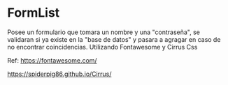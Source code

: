 # FormList

Posee un formulario que tomara un nombre y una "contraseña", se validaran si ya existe en la "base de datos" y pasara a agragar en caso de no encontrar coincidencias. Utilizando Fontawesome y Cirrus Css


Ref:
https://fontawesome.com/

https://spiderpig86.github.io/Cirrus/
